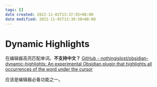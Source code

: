 ```yaml
---
tags: []
date created: 2022-11-01T13:37:55+08:00
date modified: 2022-11-01T13:39:38+08:00
---
```


# Dynamic Highlights

在编辑器高亮匹配单词。**不支持中文？**
[GitHub - nothingislost/obsidian-dynamic-highlights: An experimental Obsidian plugin that highlights all occurrences of the word under the cursor](https://github.com/nothingislost/obsidian-dynamic-highlights)

应该是编辑器必备功能之一。
